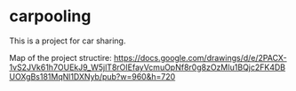 # carpooling
This is a project for car sharing.

Map of the project structire: https://docs.google.com/drawings/d/e/2PACX-1vS2JVk61h7OUEkJ9_W5jlT8rOIEfayVcmuOpNf8r0g8zOzMIu1BQjc2FK4DBUOXgBs181MqNl1DXNyb/pub?w=960&h=720
